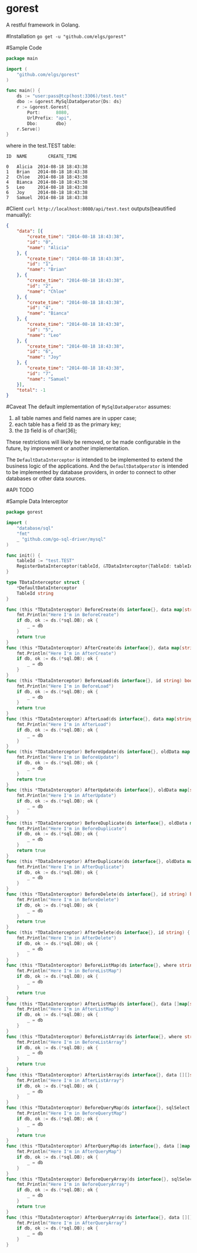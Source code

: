 gorest
======

A restful framework in Golang.

#Installation
`go get -u "github.com/elgs/gorest"`

#Sample Code
```go
package main

import (
	"github.com/elgs/gorest"
)

func main() {
	ds := "user:pass@tcp(host:3306)/test.test"
	dbo := &gorest.MySqlDataOperator{Ds: ds}
	r := &gorest.Gorest{
		Port:      8080,
		UrlPrefix: "api",
		Dbo:       dbo}
	r.Serve()
}

```
where in the test.TEST table:
```
ID	NAME		CREATE_TIME

0	Alicia	2014-08-18 18:43:38
1	Brian	2014-08-18 18:43:38
2	Chloe	2014-08-18 18:43:38
4	Bianca	2014-08-18 18:43:38
5	Leo		2014-08-18 18:43:38
6	Joy		2014-08-18 18:43:38
7	Samuel	2014-08-18 18:43:38
```

#Client
`curl http://localhost:8080/api/test.test`
outputs(beautified manually):
```json
{
	"data": [{
		"create_time": "2014-08-18 18:43:38",
		"id": "0",
		"name": "Alicia"
	}, {
		"create_time": "2014-08-18 18:43:38",
		"id": "1",
		"name": "Brian"
	}, {
		"create_time": "2014-08-18 18:43:38",
		"id": "2",
		"name": "Chloe"
	}, {
		"create_time": "2014-08-18 18:43:38",
		"id": "4",
		"name": "Bianca"
	}, {
		"create_time": "2014-08-18 18:43:38",
		"id": "5",
		"name": "Leo"
	}, {
		"create_time": "2014-08-18 18:43:38",
		"id": "6",
		"name": "Joy"
	}, {
		"create_time": "2014-08-18 18:43:38",
		"id": "7",
		"name": "Samuel"
	}],
	"total": -1
}
```

#Caveat
The default implementation of `MySqlDataOperator` assumes:

1. all table names and field names are in upper case;
2. each table has a field `ID` as the primary key;
3. the `ID` field is of char(36);

These restrictions will likely be removed, or be made configurable in the 
future, by improvement or another implementation.

The `DefaultDataInterceptor` is intended to be implemented to extend the 
business logic of the applications. And the `DefaultDataOperator` is intended 
to be implemented by database providers, in order to connect to other databases
or other data sources.

#API
TODO

#Sample Data Interceptor
```go
package gorest

import (
	"database/sql"
	"fmt"
	_ "github.com/go-sql-driver/mysql"
)

func init() {
	tableId := "test.TEST"
	RegisterDataInterceptor(tableId, &TDataInterceptor{TableId: tableId})
}

type TDataInterceptor struct {
	*DefaultDataInterceptor
	TableId string
}

func (this *TDataInterceptor) BeforeCreate(ds interface{}, data map[string]interface{}) bool {
	fmt.Println("Here I'm in BeforeCreate")
	if db, ok := ds.(*sql.DB); ok {
		_ = db
	}
	return true
}
func (this *TDataInterceptor) AfterCreate(ds interface{}, data map[string]interface{}) {
	fmt.Println("Here I'm in AfterCreate")
	if db, ok := ds.(*sql.DB); ok {
		_ = db
	}
}
func (this *TDataInterceptor) BeforeLoad(ds interface{}, id string) bool {
	fmt.Println("Here I'm in BeforeLoad")
	if db, ok := ds.(*sql.DB); ok {
		_ = db
	}
	return true
}
func (this *TDataInterceptor) AfterLoad(ds interface{}, data map[string]string) {
	fmt.Println("Here I'm in AfterLoad")
	if db, ok := ds.(*sql.DB); ok {
		_ = db
	}
}
func (this *TDataInterceptor) BeforeUpdate(ds interface{}, oldData map[string]interface{}, data map[string]interface{}) bool {
	fmt.Println("Here I'm in BeforeUpdate")
	if db, ok := ds.(*sql.DB); ok {
		_ = db
	}
	return true
}
func (this *TDataInterceptor) AfterUpdate(ds interface{}, oldData map[string]interface{}, data map[string]interface{}) {
	fmt.Println("Here I'm in AfterUpdate")
	if db, ok := ds.(*sql.DB); ok {
		_ = db
	}
}
func (this *TDataInterceptor) BeforeDuplicate(ds interface{}, oldData map[string]interface{}, data map[string]interface{}) bool {
	fmt.Println("Here I'm in BeforeDuplicate")
	if db, ok := ds.(*sql.DB); ok {
		_ = db
	}
	return true
}
func (this *TDataInterceptor) AfterDuplicate(ds interface{}, oldData map[string]interface{}, data map[string]interface{}) {
	fmt.Println("Here I'm in AfterDuplicate")
	if db, ok := ds.(*sql.DB); ok {
		_ = db
	}
}
func (this *TDataInterceptor) BeforeDelete(ds interface{}, id string) bool {
	fmt.Println("Here I'm in BeforeDelete")
	if db, ok := ds.(*sql.DB); ok {
		_ = db
	}
	return true
}
func (this *TDataInterceptor) AfterDelete(ds interface{}, id string) {
	fmt.Println("Here I'm in AfterDelete")
	if db, ok := ds.(*sql.DB); ok {
		_ = db
	}
}
func (this *TDataInterceptor) BeforeListMap(ds interface{}, where string, order string, start int64, limit int64, includeTotal bool) bool {
	fmt.Println("Here I'm in BeforeListMap")
	if db, ok := ds.(*sql.DB); ok {
		_ = db
	}
	return true
}
func (this *TDataInterceptor) AfterListMap(ds interface{}, data []map[string]string, total int64) {
	fmt.Println("Here I'm in AfterListMap")
	if db, ok := ds.(*sql.DB); ok {
		_ = db
	}
}
func (this *TDataInterceptor) BeforeListArray(ds interface{}, where string, order string, start int64, limit int64, includeTotal bool) bool {
	fmt.Println("Here I'm in BeforeListArray")
	if db, ok := ds.(*sql.DB); ok {
		_ = db
	}
	return true
}
func (this *TDataInterceptor) AfterListArray(ds interface{}, data [][]string, total int64) {
	fmt.Println("Here I'm in AfterListArray")
	if db, ok := ds.(*sql.DB); ok {
		_ = db
	}
}
func (this *TDataInterceptor) BeforeQueryMap(ds interface{}, sqlSelect string, sqlSelectCount string, start int64, limit int64, includeTotal bool) bool {
	fmt.Println("Here I'm in BeforeQuerytMap")
	if db, ok := ds.(*sql.DB); ok {
		_ = db
	}
	return true
}
func (this *TDataInterceptor) AfterQueryMap(ds interface{}, data []map[string]string, total int64) {
	fmt.Println("Here I'm in AfterQueryMap")
	if db, ok := ds.(*sql.DB); ok {
		_ = db
	}
}
func (this *TDataInterceptor) BeforeQueryArray(ds interface{}, sqlSelect string, sqlSelectCount string, start int64, limit int64, includeTotal bool) bool {
	fmt.Println("Here I'm in BeforeQueryArray")
	if db, ok := ds.(*sql.DB); ok {
		_ = db
	}
	return true
}
func (this *TDataInterceptor) AfterQueryArray(ds interface{}, data [][]string, total int64) {
	fmt.Println("Here I'm in AfterQueryArray")
	if db, ok := ds.(*sql.DB); ok {
		_ = db
	}
}
```
